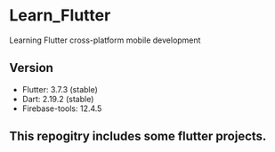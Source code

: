 # Learn_Flutter
Learning Flutter cross-platform mobile development

## Version
+ Flutter: 3.7.3 (stable)
+ Dart: 2.19.2 (stable)
+ Firebase-tools: 12.4.5

## This repogitry includes some flutter projects.


